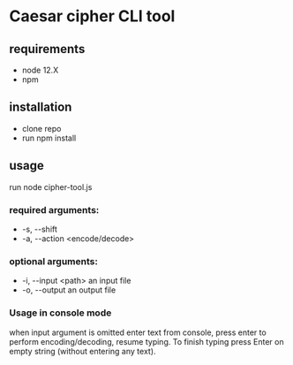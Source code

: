 # Caesar cipher CLI tool
## requirements
- node 12.X
- npm
## installation
- clone repo
- run npm install
## usage
run node cipher-tool.js 
### required arguments:
- -s, --shift <int> 
- -a, --action <encode/decode> 
### optional arguments:
- -i, --input \<path\> an input file 
- -o, --output <path> an output file 

### Usage in console mode
when input argument is omitted enter text from console, press enter to perform encoding/decoding, resume typing. To finish typing press Enter on empty string (without entering any text).